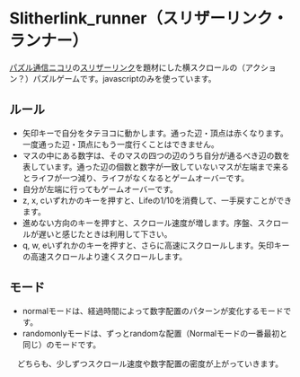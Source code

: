 # Slitherlink_runner（スリザーリンク・ランナー）

[パズル通信ニコリ](https://www.nikoli.co.jp/)の[スリザーリンク](https://www.nikoli.co.jp/ja/puzzles/slitherlink/)を題材にした横スクロールの（アクション？）パズルゲームです。javascriptのみを使っています。

## ルール

- 矢印キーで自分をタテヨコに動かします。通った辺・頂点は赤くなります。一度通った辺・頂点にもう一度行くことはできません。
- マスの中にある数字は、そのマスの四つの辺のうち自分が通るべき辺の数を表しています。通った辺の個数と数字が一致していないマスが左端まで来るとライフが一つ減り、ライフがなくなるとゲームオーバーです。
- 自分が左端に行ってもゲームオーバーです。
- z, x, cいずれかのキーを押すと、Lifeの1/10を消費して、一手戻すことができます。
- 進めない方向のキーを押すと、スクロール速度が増します。序盤、スクロールが遅いと感じたときは利用して下さい。
- q, w, eいずれかのキーを押すと、さらに高速にスクロールします。矢印キーの高速スクロールより速くスクロールします。

## モード
- normalモードは、経過時間によって数字配置のパターンが変化するモードです。
- randomonlyモードは、ずっとrandomな配置（Normalモードの一番最初と同じ）のモードです。

　どちらも、少しずつスクロール速度や数字配置の密度が上がっていきます。
